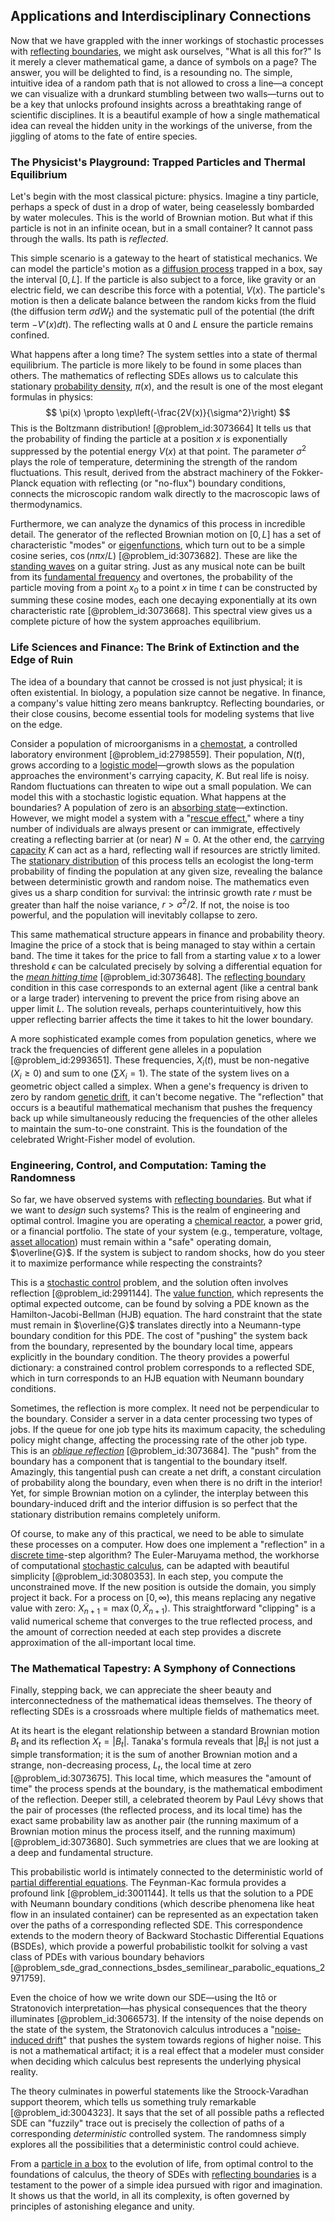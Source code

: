 ## Applications and Interdisciplinary Connections

Now that we have grappled with the inner workings of stochastic processes with [reflecting boundaries](@article_id:199318), we might ask ourselves, "What is all this for?" Is it merely a clever mathematical game, a dance of symbols on a page? The answer, you will be delighted to find, is a resounding no. The simple, intuitive idea of a random path that is not allowed to cross a line—a concept we can visualize with a drunkard stumbling between two walls—turns out to be a key that unlocks profound insights across a breathtaking range of scientific disciplines. It is a beautiful example of how a single mathematical idea can reveal the hidden unity in the workings of the universe, from the jiggling of atoms to the fate of entire species.

### The Physicist's Playground: Trapped Particles and Thermal Equilibrium

Let's begin with the most classical picture: physics. Imagine a tiny particle, perhaps a speck of dust in a drop of water, being ceaselessly bombarded by water molecules. This is the world of Brownian motion. But what if this particle is not in an infinite ocean, but in a small container? It cannot pass through the walls. Its path is *reflected*.

This simple scenario is a gateway to the heart of statistical mechanics. We can model the particle's motion as a [diffusion process](@article_id:267521) trapped in a box, say the interval $[0,L]$. If the particle is also subject to a force, like gravity or an electric field, we can describe this force with a potential, $V(x)$. The particle's motion is then a delicate balance between the random kicks from the fluid (the diffusion term $\sigma dW_t$) and the systematic pull of the potential (the drift term $-V'(x)dt$). The reflecting walls at $0$ and $L$ ensure the particle remains confined.

What happens after a long time? The system settles into a state of thermal equilibrium. The particle is more likely to be found in some places than others. The mathematics of reflecting SDEs allows us to calculate this stationary [probability density](@article_id:143372), $\pi(x)$, and the result is one of the most elegant formulas in physics:
$$
\pi(x) \propto \exp\left(-\frac{2V(x)}{\sigma^2}\right)
$$
This is the Boltzmann distribution! [@problem_id:3073664] It tells us that the probability of finding the particle at a position $x$ is exponentially suppressed by the potential energy $V(x)$ at that point. The parameter $\sigma^2$ plays the role of temperature, determining the strength of the random fluctuations. This result, derived from the abstract machinery of the Fokker-Planck equation with reflecting (or "no-flux") boundary conditions, connects the microscopic random walk directly to the macroscopic laws of thermodynamics.

Furthermore, we can analyze the dynamics of this process in incredible detail. The generator of the reflected Brownian motion on $[0,L]$ has a set of characteristic "modes" or [eigenfunctions](@article_id:154211), which turn out to be a simple cosine series, $\cos(n\pi x/L)$ [@problem_id:3073682]. These are like the [standing waves](@article_id:148154) on a guitar string. Just as any musical note can be built from its [fundamental frequency](@article_id:267688) and overtones, the probability of the particle moving from a point $x_0$ to a point $x$ in time $t$ can be constructed by summing these cosine modes, each one decaying exponentially at its own characteristic rate [@problem_id:3073668]. This spectral view gives us a complete picture of how the system approaches equilibrium.

### Life Sciences and Finance: The Brink of Extinction and the Edge of Ruin

The idea of a boundary that cannot be crossed is not just physical; it is often existential. In biology, a population size cannot be negative. In finance, a company's value hitting zero means bankruptcy. Reflecting boundaries, or their close cousins, become essential tools for modeling systems that live on the edge.

Consider a population of microorganisms in a [chemostat](@article_id:262802), a controlled laboratory environment [@problem_id:2798559]. Their population, $N(t)$, grows according to a [logistic model](@article_id:267571)—growth slows as the population approaches the environment's carrying capacity, $K$. But real life is noisy. Random fluctuations can threaten to wipe out a small population. We can model this with a stochastic logistic equation. What happens at the boundaries? A population of zero is an [absorbing state](@article_id:274039)—extinction. However, we might model a system with a "[rescue effect](@article_id:177438)," where a tiny number of individuals are always present or can immigrate, effectively creating a reflecting barrier at (or near) $N=0$. At the other end, the [carrying capacity](@article_id:137524) $K$ can act as a hard, reflecting wall if resources are strictly limited. The [stationary distribution](@article_id:142048) of this process tells an ecologist the long-term probability of finding the population at any given size, revealing the balance between deterministic growth and random noise. The mathematics even gives us a sharp condition for survival: the intrinsic growth rate $r$ must be greater than half the noise variance, $r > \sigma^2/2$. If not, the noise is too powerful, and the population will inevitably collapse to zero.

This same mathematical structure appears in finance and probability theory. Imagine the price of a stock that is being managed to stay within a certain band. The time it takes for the price to fall from a starting value $x$ to a lower threshold $\epsilon$ can be calculated precisely by solving a differential equation for the *[mean hitting time](@article_id:275106)* [@problem_id:3073648]. The [reflecting boundary](@article_id:634040) condition in this case corresponds to an external agent (like a central bank or a large trader) intervening to prevent the price from rising above an upper limit $L$. The solution reveals, perhaps counterintuitively, how this upper reflecting barrier affects the time it takes to hit the lower boundary.

A more sophisticated example comes from population genetics, where we track the frequencies of different gene alleles in a population [@problem_id:2993651]. These frequencies, $X_i(t)$, must be non-negative ($X_i \ge 0$) and sum to one ($\sum X_i = 1$). The state of the system lives on a geometric object called a simplex. When a gene's frequency is driven to zero by random [genetic drift](@article_id:145100), it can't become negative. The "reflection" that occurs is a beautiful mathematical mechanism that pushes the frequency back up while simultaneously reducing the frequencies of the other alleles to maintain the sum-to-one constraint. This is the foundation of the celebrated Wright-Fisher model of evolution.

### Engineering, Control, and Computation: Taming the Randomness

So far, we have observed systems with [reflecting boundaries](@article_id:199318). But what if we want to *design* such systems? This is the realm of engineering and optimal control. Imagine you are operating a [chemical reactor](@article_id:203969), a power grid, or a financial portfolio. The state of your system (e.g., temperature, voltage, [asset allocation](@article_id:138362)) must remain within a "safe" operating domain, $\overline{G}$. If the system is subject to random shocks, how do you steer it to maximize performance while respecting the constraints?

This is a [stochastic control](@article_id:170310) problem, and the solution often involves reflection [@problem_id:2991144]. The [value function](@article_id:144256), which represents the optimal expected outcome, can be found by solving a PDE known as the Hamilton-Jacobi-Bellman (HJB) equation. The hard constraint that the state must remain in $\overline{G}$ translates directly into a Neumann-type boundary condition for this PDE. The cost of "pushing" the system back from the boundary, represented by the boundary local time, appears explicitly in the boundary condition. The theory provides a powerful dictionary: a constrained control problem corresponds to a reflected SDE, which in turn corresponds to an HJB equation with Neumann boundary conditions.

Sometimes, the reflection is more complex. It need not be perpendicular to the boundary. Consider a server in a data center processing two types of jobs. If the queue for one job type hits its maximum capacity, the scheduling policy might change, affecting the processing rate of the other job type. This is an *[oblique reflection](@article_id:188516)* [@problem_id:3073684]. The "push" from the boundary has a component that is tangential to the boundary itself. Amazingly, this tangential push can create a net drift, a constant circulation of probability along the boundary, even when there is no drift in the interior! Yet, for simple Brownian motion on a cylinder, the interplay between this boundary-induced drift and the interior diffusion is so perfect that the stationary distribution remains completely uniform.

Of course, to make any of this practical, we need to be able to simulate these processes on a computer. How does one implement a "reflection" in a [discrete time](@article_id:637015)-step algorithm? The Euler-Maruyama method, the workhorse of computational [stochastic calculus](@article_id:143370), can be adapted with beautiful simplicity [@problem_id:3080353]. In each step, you compute the unconstrained move. If the new position is outside the domain, you simply project it back. For a process on $[0, \infty)$, this means replacing any negative value with zero: $X_{n+1} = \max(0, \tilde{X}_{n+1})$. This straightforward "clipping" is a valid numerical scheme that converges to the true reflected process, and the amount of correction needed at each step provides a discrete approximation of the all-important local time.

### The Mathematical Tapestry: A Symphony of Connections

Finally, stepping back, we can appreciate the sheer beauty and interconnectedness of the mathematical ideas themselves. The theory of reflecting SDEs is a crossroads where multiple fields of mathematics meet.

At its heart is the elegant relationship between a standard Brownian motion $B_t$ and its reflection $X_t = |B_t|$. Tanaka's formula reveals that $|B_t|$ is not just a simple transformation; it is the sum of another Brownian motion and a strange, non-decreasing process, $L_t$, the local time at zero [@problem_id:3073675]. This local time, which measures the "amount of time" the process spends at the boundary, is the mathematical embodiment of the reflection. Deeper still, a celebrated theorem by Paul Lévy shows that the pair of processes (the reflected process, and its local time) has the exact same probability law as another pair (the running maximum of a Brownian motion minus the process itself, and the running maximum) [@problem_id:3073680]. Such symmetries are clues that we are looking at a deep and fundamental structure.

This probabilistic world is intimately connected to the deterministic world of [partial differential equations](@article_id:142640). The Feynman-Kac formula provides a profound link [@problem_id:3001144]. It tells us that the solution to a PDE with Neumann boundary conditions (which describe phenomena like heat flow in an insulated container) can be represented as an expectation taken over the paths of a corresponding reflected SDE. This correspondence extends to the modern theory of Backward Stochastic Differential Equations (BSDEs), which provide a powerful probabilistic toolkit for solving a vast class of PDEs with various boundary behaviors [@problem_sde_grad_connections_bsdes_semilinear_parabolic_equations_2971759].

Even the choice of how we write down our SDE—using the Itô or Stratonovich interpretation—has physical consequences that the theory illuminates [@problem_id:3066573]. If the intensity of the noise depends on the state of the system, the Stratonovich calculus introduces a "[noise-induced drift](@article_id:267480)" that pushes the system towards regions of higher noise. This is not a mathematical artifact; it is a real effect that a modeler must consider when deciding which calculus best represents the underlying physical reality.

The theory culminates in powerful statements like the Stroock-Varadhan support theorem, which tells us something truly remarkable [@problem_id:3004323]. It says that the set of all possible paths a reflected SDE can "fuzzily" trace out is precisely the collection of paths of a corresponding *deterministic* controlled system. The randomness simply explores all the possibilities that a deterministic control could achieve.

From a [particle in a box](@article_id:140446) to the evolution of life, from optimal control to the foundations of calculus, the theory of SDEs with [reflecting boundaries](@article_id:199318) is a testament to the power of a simple idea pursued with rigor and imagination. It shows us that the world, in all its complexity, is often governed by principles of astonishing elegance and unity.